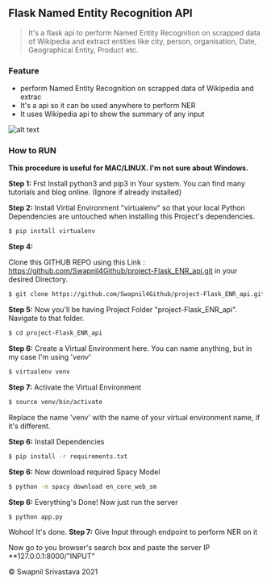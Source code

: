 ## Flask Named Entity Recognition API

> It's a flask api to perform Named Entity Recognition on scrapped data of Wikipedia and extract entities like city, person, organisation, Date, Geographical Entity, Product etc.

### Feature

- perform Named Entity Recognition on scrapped data of Wikipedia and extrac
- It's a api so it can be used anywhere to perform NER
- It uses Wikipedia api to show the summary of any input

![alt text](https://cdn.pixabay.com/photo/2021/04/12/20/47/20-47-42-229_1280.jpg)

### How to RUN

**This procedure is useful for MAC/LINUX. I'm not sure about Windows.**

**Step 1:**
Frst Install python3 and pip3 in Your system. You can find many tutorials and blog online. (Ignore if already installed)

**Step 2:**
Install Virtial Environment "virtualenv" so that your local Python Dependencies are untouched when installing this Project's dependencies.

```bash
$ pip install virtualenv
```

**Step 4:**

Clone this GITHUB REPO using this Link : https://github.com/Swapnil4Github/project-Flask_ENR_api.git in your desired Directory.

```bash
$ git clone https://github.com/Swapnil4Github/project-Flask_ENR_api.git
```

**Step 5:**
Now you'll be having Project Folder "project-Flask_ENR_api". Navigate to that folder.

```bash
$ cd project-Flask_ENR_api
```

**Step 6:**
Create a Virtual Environment here. You can name anything, but in my case I'm using '_venv_'

```bash
$ virtualenv venv
```

**Step 7:**
Activate the Virtual Environment

```bash
$ source venv/bin/activate
```

Replace the name 'venv' with the name of your virtual environment name, if it's different.

**Step 6:**
Install Dependencies

```bash
$ pip install -r requirements.txt
```

**Step 6:**
Now download required Spacy Model

```bash
$ python -m spacy download en_core_web_sm
```

**Step 6:**
Everything's Done!
Now just run the server

```bash
$ python app.py
```

Wohoo! It's done.
**Step 7:**
Give Input through endpoint to perform NER on it

Now go to you browser's search box and paste the server IP **127.0.0.1:8000/"INPUT"



&copy; Swapnil Srivastava 2021
